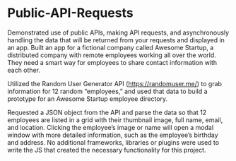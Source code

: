 # Public-API-Requests
Demonstrated use of public APIs, making API requests, and asynchronously handling the data that will be returned from your requests and displayed in an app.
Built an app for a fictional company called Awesome Startup, a distributed company with remote employees working all over the world. They need a smart way for employees to share contact information with each other.

Utilized the Random User Generator API (https://randomuser.me/) to grab information for 12 random “employees,” and used that data to build a prototype for an Awesome Startup employee directory.

Requested a JSON object from the API and parse the data so that 12 employees are listed in a grid with their thumbnail image, full name, email, and location. Clicking the employee’s image or name will open a modal window with more detailed information, such as the employee’s birthday and address.
No additional frameworks, libraries or plugins were used to write the JS that created the necessary functionality for this project.
